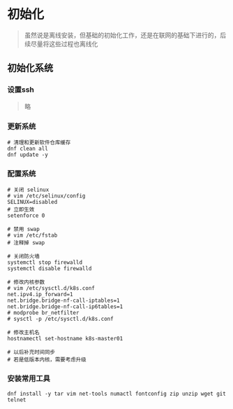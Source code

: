 # 初始化

> 虽然说是离线安装，但基础的初始化工作，还是在联网的基础下进行的，后续尽量将这些过程也离线化

## 初始化系统


### 设置ssh

> 略

### 更新系统

```shell
# 清理和更新软件仓库缓存
dnf clean all
dnf update -y
```

### 配置系统

```shell
# 关闭 selinux
# vim /etc/selinux/config
SELINUX=disabled
# 立即生效
setenforce 0

# 禁用 swap
# vim /etc/fstab
# 注释掉 swap

# 关闭防火墙
systemctl stop firewalld
systemctl disable firewalld

# 修改内核参数
# vim /etc/sysctl.d/k8s.conf
net.ipv4.ip_forward=1
net.bridge.bridge-nf-call-iptables=1
net.bridge.bridge-nf-call-ip6tables=1
# modprobe br_netfilter
# sysctl -p /etc/sysctl.d/k8s.conf

# 修改主机名
hostnamectl set-hostname k8s-master01

# 以后补充时间同步
# 若是低版本内核，需要考虑升级
```



### 安装常用工具

```shell
dnf install -y tar vim net-tools numactl fontconfig zip unzip wget git telnet
```

